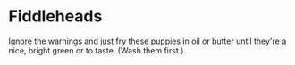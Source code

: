 # Fiddleheads

Ignore the warnings and just fry these puppies in oil or butter until they're a nice, bright green or to taste.  (Wash them first.)
